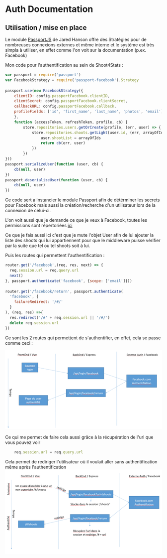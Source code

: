 # Auth Documentation

## Utilisation / mise en place
Le module [PassportJS](http://passportjs.org/) de Jared Hanson offre des Stratégies pour de nombreuses connexions externes et même interne et le systéme est très simpla à utiliser, en effet comme l'on voit sur la documentation (p.ex. Facebook)

Mon code pour l'authentification au sein de Shoot4Stats : 
```js
var passport = require('passport')
var FacebookStrategy = require('passport-facebook').Strategy

passport.use(new FacebookStrategy({
    clientID: config.passportFacebook.clientID,
    clientSecret: config.passportFacebook.clientSecret,
    callbackURL: config.passportFacebook.callback,
    profileFields: ['id', 'first_name', 'last_name', 'photos', 'email']
    },
    function (accessToken, refreshToken, profile, cb) {
        store.repositories.users.getOrCreate(profile, (err, user) => {
            store.repositories.shoots.getLight(user.id, (err, arrayOfIds) => {
                user.shootList = arrayOfIds
                return cb(err, user)
            })
        })
}))
passport.serializeUser(function (user, cb) {
    cb(null, user)
})
passport.deserializeUser(function (user, cb) {
    cb(null, user)
})
```
Ce code sert a instancier le module Passport afin de détérminer les secrets pour Facebook mais aussi la création/recherche d'un utilisateur lors de la connexion de celui-ci.

L'on voit aussi que je demande ce que je veux à Facebook, toutes les permissions sont répertoriées [ici](https://developers.facebook.com/docs/facebook-login/permissions/)

Ce que je fais aussi ici c'est que je mute l'objet User afin de lui ajouter la liste des shoots qui lui appartiennent pour que le middleware puisse vérifier par la suite que tel ou tel shoots soit à lui.

Puis les routes qui permettent l'authentification :
```js
router.get('/facebook',(req, res, next) => {
  req.session.url = req.query.url
  next()
}, passport.authenticate('facebook', {scope: ['email']}))

router.get('/facebook/return', passport.authenticate(
  'facebook', {
    failureRedirect: '/#/'
  }
), (req, res) =>{
  res.redirect('/#' + req.session.url || '/#/')
  delete req.session.url
})
```

Ce sont les 2 routes qui permettent de s'authentifier, en effet, cela se passe comme ceci : 

![Schéma déroulement de l'authentification](./Shemas/authFaceSheme.PNG)

Ce qui me permet de faire cela aussi grâce à la récupération de l'url que vous pouvez voir 
```js
    req.session.url = req.query.url
```
Cela permet de rediriger l'utilisateur où il voulait aller sans authentification même après l'authentification
![Schéma déroulement de l'authentification avec récup url](./Shemas/authFaceUrlScheme.PNG)